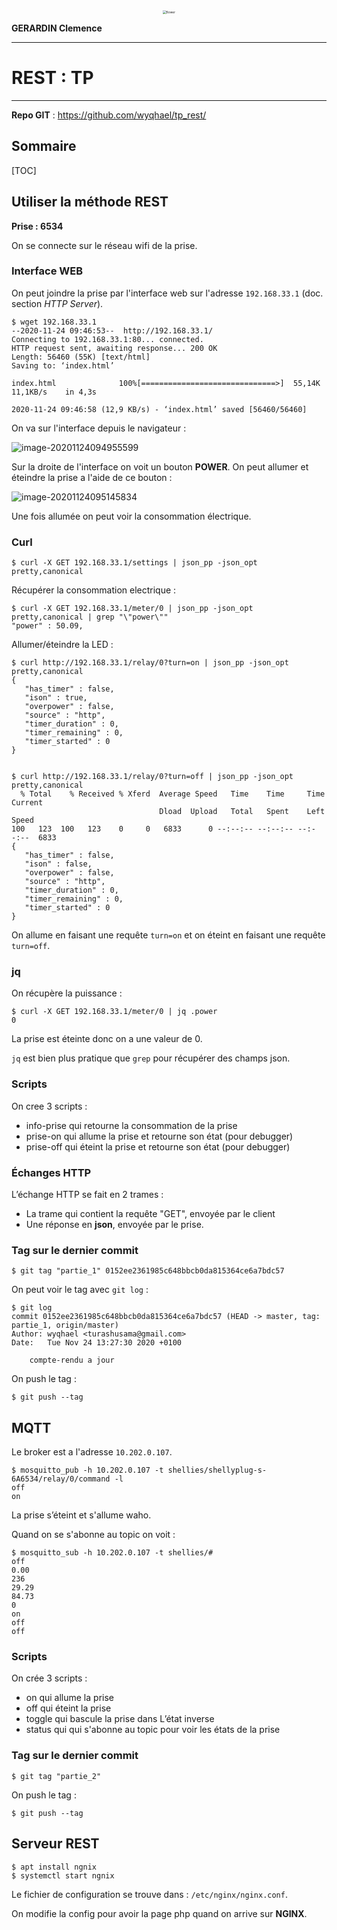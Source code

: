 <div style="text-align:center"><img src="../ido/fleur.png" alt="flower" style="zoom:35%;" /></div>



**GERARDIN Clemence**



---

# REST : TP

---



**Repo GIT** : https://github.com/wyqhael/tp_rest/



## Sommaire

[TOC]





## Utiliser la méthode REST

**Prise : 6534**

On se connecte sur le réseau wifi de la prise.



### Interface WEB

On peut joindre la prise par l'interface web sur l'adresse `192.168.33.1` (doc. section *HTTP Server*).

``` shell
$ wget 192.168.33.1
--2020-11-24 09:46:53--  http://192.168.33.1/
Connecting to 192.168.33.1:80... connected.
HTTP request sent, awaiting response... 200 OK
Length: 56460 (55K) [text/html]
Saving to: ‘index.html’

index.html              100%[==============================>]  55,14K  11,1KB/s    in 4,3s    

2020-11-24 09:46:58 (12,9 KB/s) - ‘index.html’ saved [56460/56460]
```

On va sur l'interface depuis le navigateur :

![image-20201124094955599](/home/wyq/.config/Typora/typora-user-images/image-20201124094955599.png)

Sur la droite de l'interface on voit un bouton **POWER**. On peut allumer et éteindre la prise a l'aide de ce bouton :

![image-20201124095145834](/home/wyq/.config/Typora/typora-user-images/image-20201124095145834.png)

Une fois allumée on peut voir la consommation électrique.





### Curl

``` shell
$ curl -X GET 192.168.33.1/settings | json_pp -json_opt pretty,canonical
```

Récupérer la consommation electrique :

 ``` shell
$ curl -X GET 192.168.33.1/meter/0 | json_pp -json_opt pretty,canonical | grep "\"power\""
"power" : 50.09,
 ```

Allumer/éteindre la LED :

``` shell
$ curl http://192.168.33.1/relay/0?turn=on | json_pp -json_opt pretty,canonical
{
   "has_timer" : false,
   "ison" : true,
   "overpower" : false,
   "source" : "http",
   "timer_duration" : 0,
   "timer_remaining" : 0,
   "timer_started" : 0
}


$ curl http://192.168.33.1/relay/0?turn=off | json_pp -json_opt pretty,canonical
  % Total    % Received % Xferd  Average Speed   Time    Time     Time  Current
                                 Dload  Upload   Total   Spent    Left  Speed
100   123  100   123    0     0   6833      0 --:--:-- --:--:-- --:--:--  6833
{
   "has_timer" : false,
   "ison" : false,
   "overpower" : false,
   "source" : "http",
   "timer_duration" : 0,
   "timer_remaining" : 0,
   "timer_started" : 0
}
```

On allume en faisant une requête `turn=on` et on éteint en faisant une requête `turn=off`.



### jq

On récupère la puissance :

``` shell
$ curl -X GET 192.168.33.1/meter/0 | jq .power
0
```

La prise est éteinte donc on a une valeur de 0.

`jq` est bien plus pratique que `grep` pour récupérer des champs json.



### Scripts

On cree 3 scripts :

- info-prise qui retourne la consommation de la prise
- prise-on qui allume la prise et retourne son état (pour debugger)
- prise-off qui éteint la prise et retourne son état (pour debugger)



### Échanges HTTP 

L’échange HTTP se fait en 2 trames :

- La trame qui contient la requête "GET", envoyée par le client
- Une réponse en **json**, envoyée par le prise.





### Tag sur le dernier commit

``` shell
$ git tag "partie_1" 0152ee2361985c648bbcb0da815364ce6a7bdc57
```

On peut voir le tag avec `git log` :

``` shell
$ git log
commit 0152ee2361985c648bbcb0da815364ce6a7bdc57 (HEAD -> master, tag: partie_1, origin/master)
Author: wyqhael <turashusama@gmail.com>
Date:   Tue Nov 24 13:27:30 2020 +0100

    compte-rendu a jour
```

On push le tag :

``` shell
$ git push --tag 
```







## MQTT

Le broker est a l'adresse `10.202.0.107`.

``` shell
$ mosquitto_pub -h 10.202.0.107 -t shellies/shellyplug-s-6A6534/relay/0/command -l
off
on
```

La prise s’éteint et s'allume waho.

Quand on se s'abonne au topic on voit :

``` shell
$ mosquitto_sub -h 10.202.0.107 -t shellies/#
off
0.00
236
29.29
84.73
0
on
off
off
```



### Scripts

On crée 3 scripts :

- on qui allume la prise
- off qui éteint la prise
- toggle qui bascule la prise dans L’état inverse
- status qui qui s'abonne au topic pour voir les états de la prise





### Tag sur le dernier commit

``` shell
$ git tag "partie_2"
```

On push le tag :

``` shell
$ git push --tag
```







## Serveur REST

``` shell
$ apt install ngnix
$ systemctl start ngnix
```

Le fichier de configuration se trouve dans : `/etc/nginx/nginx.conf`.

On modifie la config pour avoir la page php quand on arrive sur **NGINX**.